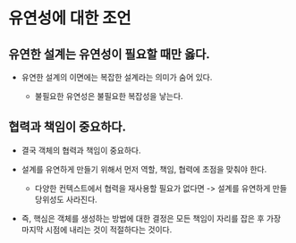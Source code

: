 # 유연성에 대한 조언

## 유연한 설계는 유연성이 필요할 때만 옳다.

- 유연한 설계의 이면에는 복잡한 설계라는 의미가 숨어 있다.

    - 불필요한 유연성은 불필요한 복잡성을 낳는다.

## 협력과 책임이 중요하다.

- 결국 객체의 협력과 책임이 중요하다.

- 설계를 유연하게 만들기 위해서 먼저 역할, 책임, 협력에 초점을 맞춰야 한다.

    - 다양한 컨텍스트에서 협력을 재사용할 필요가 없다면 -> 설계를 유연하게 만들 당위성도 사라진다.

- 즉, 핵심은 객체를 생성하는 방법에 대한 결정은 모든 책임이 자리를 잡은 후 가장 마지막 시점에 내리는 것이 적절하다는 것이다.
